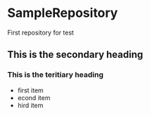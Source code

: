 SampleRepository
================

First repository for test
## This is the secondary heading
### This is the teritiary heading

* first item
* econd item
* hird item
